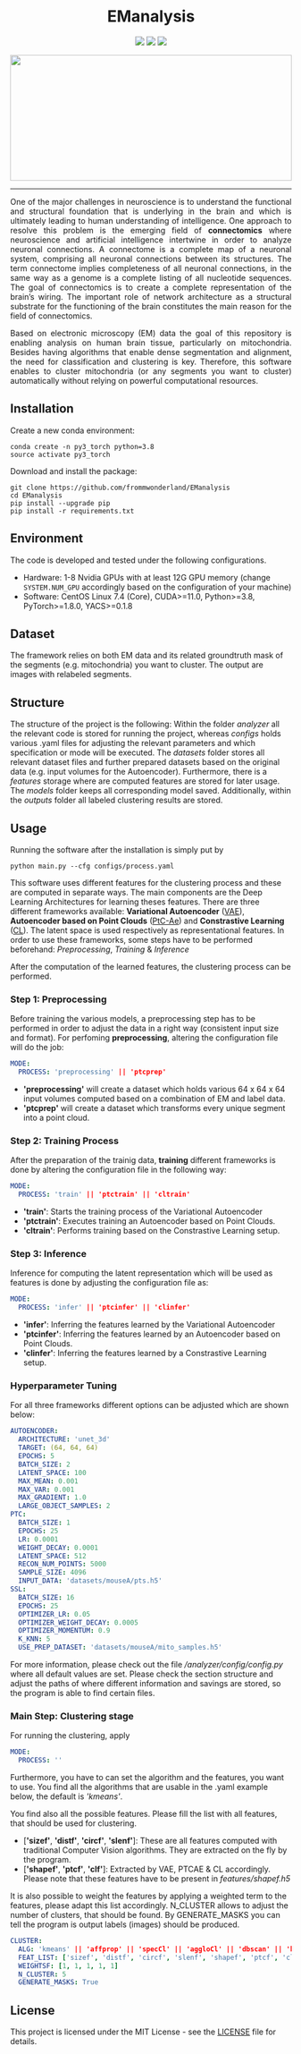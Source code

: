 <h1 align="center">
  <b>EManalysis</b><br>
</h1>

<p align="center">
    <a href="https://www.python.org/">
      <img src="https://img.shields.io/badge/Python-3.8-ff69b4.svg" /></a>
    <a href= "https://pytorch.org/">
      <img src="https://img.shields.io/badge/PyTorch-1.8-2BAF2B.svg" /></a>
    <a href= "https://github.com/zudi-lin/pytorch_connectomics/blob/master/LICENSE">
      <img src="https://img.shields.io/badge/License-MIT-blue.svg" /></a>
</p>

<p align="center">
  <img width="100%" height="225" src="https://github.com/frommwonderland/EManalysis/blob/main/resources/croped_gt_5_em_220.png">
</p>

<hr/>

<p align="justify">
One of the major challenges in neuroscience is to understand the functional and structural foundation that is underlying in the brain and which is ultimately leading to human understanding of intelligence. One approach to resolve this problem is the emerging field of <b>connectomics</b> where neuroscience and artificial intelligence intertwine in order to analyze neuronal connections. A connectome is a complete map of a neuronal system, comprising all neuronal connections between its structures. The term connectome implies completeness of all neuronal connections, in the same way as a genome is a complete listing of all nucleotide sequences. The goal of connectomics is to create a complete representation of the brain’s wiring. The important role of network architecture as a structural substrate for the functioning of the brain constitutes the main reason for the field of connectomics.

<p align="justify">
Based on electronic microscopy (EM) data the goal of this repository is enabling analysis on human brain tissue, particularly on mitochondria. Besides having algorithms that enable dense segmentation and alignment, the need for classification and clustering is key. Therefore, this software enables to cluster mitochondria (or any segments you want to cluster) automatically without relying on powerful computational resources.
</p>


## Installation
Create a new conda environment:
```
conda create -n py3_torch python=3.8
source activate py3_torch
```

Download and install the package:
```
git clone https://github.com/frommwonderland/EManalysis
cd EManalysis
pip install --upgrade pip
pip install -r requirements.txt
```

## Environment

The code is developed and tested under the following configurations.

- Hardware: 1-8 Nvidia GPUs with at least 12G GPU memory (change ```SYSTEM.NUM_GPU``` accordingly based on the configuration of your machine)
- Software: CentOS Linux 7.4 (Core), CUDA>=11.0, Python>=3.8, PyTorch>=1.8.0, YACS>=0.1.8

## Dataset
The framework relies on both EM data and its related groundtruth mask of the segments (e.g. mitochondria) you want to cluster. The output are images with relabeled segments.

## Structure
The structure of the project is the following:
Within the folder *analyzer* all the relevant code is stored for running the project, whereas *configs* holds various .yaml files for adjusting the relevant parameters and which specification or mode will be executed. The *datasets* folder stores  all relevant dataset files and further prepared datasets based on the original data (e.g. input volumes for the Autoencoder). Furthermore, there is a *features* storage where are computed features are stored for later usage. The *models* folder keeps all corresponding model saved. Additionally, within the *outputs* folder all labeled clustering results are stored.

## Usage
Running the software after the installation is simply put by
```
python main.py --cfg configs/process.yaml
```

This software uses different features for the clustering process and these are computed in separate ways. The main components are the Deep Learning Architectures for learning theses features. There are three different frameworks available: **Variational Autoencoder** ([VAE](https://github.com/AntixK/PyTorch-VAE)), **Autoencoder based on Point Clouds** ([PtC-Ae](https://arxiv.org/abs/1612.00593)) and **Constrastive Learning** ([CL](https://arxiv.org/abs/2002.05709)). The latent space is used respectively as representational features. In order to use these frameworks, some steps have to be performed beforehand: *Preprocessing*, *Training* \& *Inference*

After the computation of the learned features, the clustering process can be performed.

### Step 1: Preprocessing
Before training the various models, a preprocessing step has to be performed in order to adjust the data in a right way (consistent input size and format).
For perfoming **preprocessing**, altering the configuration file will do the job:
  ``` yaml
  MODE:
    PROCESS: 'preprocessing' || 'ptcprep'
  ```
- **'preprocessing'** will create a dataset which holds various 64 x 64 x 64 input volumes computed based on a combination of EM and label data.
- **'ptcprep'** will create a dataset which transforms every unique segment into a point cloud.

### Step 2: Training Process
After the preparation of the trainig data, **training** different frameworks is done by  altering the configuration file in the following way:
  ``` yaml
  MODE:
    PROCESS: 'train' || 'ptctrain' || 'cltrain'
  ```
- **'train'**: Starts the training process of the Variational Autoencoder
- **'ptctrain'**: Executes training an Autoencoder based on Point Clouds.
- **'cltrain'**: Performs training based on the Constrastive Learning setup.

### Step 3: Inference
Inference for computing the latent representation which will be used as features is done by adjusting the configuration file as:
  ``` yaml
  MODE:
    PROCESS: 'infer' || 'ptcinfer' || 'clinfer'
  ```
  - **'infer'**: Inferring the features learned by the Variational Autoencoder
  - **'ptcinfer'**: Inferring the features learned by an Autoencoder based on Point Clouds.
  - **'clinfer'**: Inferring the features learned by a Constrastive Learning setup.


### Hyperparameter Tuning
For all three frameworks different options can be adjusted which are shown below:
``` yaml
AUTOENCODER:
  ARCHITECTURE: 'unet_3d'
  TARGET: (64, 64, 64)
  EPOCHS: 5
  BATCH_SIZE: 2
  LATENT_SPACE: 100
  MAX_MEAN: 0.001
  MAX_VAR: 0.001
  MAX_GRADIENT: 1.0
  LARGE_OBJECT_SAMPLES: 2
PTC:
  BATCH_SIZE: 1
  EPOCHS: 25
  LR: 0.0001
  WEIGHT_DECAY: 0.0001
  LATENT_SPACE: 512
  RECON_NUM_POINTS: 5000
  SAMPLE_SIZE: 4096
  INPUT_DATA: 'datasets/mouseA/pts.h5'
SSL:
  BATCH_SIZE: 16
  EPOCHS: 25
  OPTIMIZER_LR: 0.05
  OPTIMIZER_WEIGHT_DECAY: 0.0005
  OPTIMIZER_MOMENTUM: 0.9
  K_KNN: 5
  USE_PREP_DATASET: 'datasets/mouseA/mito_samples.h5'
```
For more information, please check out the file */analyzer/config/config.py* where all default values are set. Please check the section structure and adjust the paths of where different information and savings are stored, so the program is able to find certain files.

### Main Step: Clustering stage
For running the clustering, apply
``` yaml
MODE:
  PROCESS: ''
```
Furthermore, you have to can set the algorithm and the features, you want to use. You find all the algorithms that are usable in the .yaml example below, the default is *'kmeans'*.

You find also all the possible features. Please fill the list with all features, that should be used for clustering.
- [**'sizef'**, **'distf'**, **'circf'**, **'slenf'**]: These are all features computed with traditional Computer Vision algorithms. They are extracted on the fly by the program.
- [**'shapef'**, **'ptcf'**, **'clf'**]: Extracted by VAE, PTCAE & CL accordingly. Please note that these features have to be present in *features/shapef.h5*

It is also possible to weight the features by applying a weighted term to the features, please adapt this list accordingly. N_CLUSTER allows to adjust the number of clusters, that should be found. By GENERATE_MASKS you can tell the program is output labels (images) should be produced.
``` yaml
CLUSTER:
  ALG: 'kmeans' || 'affprop' || 'specCl' || 'aggloCl' || 'dbscan' || 'hdbscan'
  FEAT_LIST: ['sizef', 'distf', 'circf', 'slenf', 'shapef', 'ptcf', 'clf']
  WEIGHTSF: [1, 1, 1, 1, 1]
  N_CLUSTER: 5
  GENERATE_MASKS: True
```

## License
This project is licensed under the MIT License - see the [LICENSE](https://github.com/frommwonderland/EManalysis/blob/main/LICENSE) file for details.
